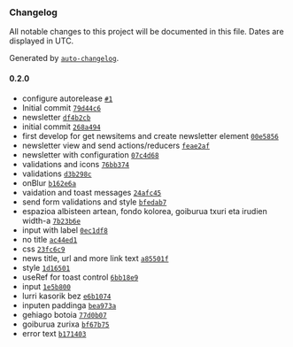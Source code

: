 ### Changelog

All notable changes to this project will be documented in this file. Dates are displayed in UTC.

Generated by [`auto-changelog`](https://github.com/CookPete/auto-changelog).

#### 0.2.0

- configure autorelease [`#1`](https://github.com/codesyntax/volto-newsletter/pull/1)
- Initial commit [`79d44c6`](https://github.com/codesyntax/volto-newsletter/commit/79d44c6045c04e65134366abb01153adc940aaa4)
- newsletter [`df4b2cb`](https://github.com/codesyntax/volto-newsletter/commit/df4b2cbdbe01fd9b0a8f5a57480154639eb24a48)
- initial commit [`268a494`](https://github.com/codesyntax/volto-newsletter/commit/268a4943729dd187b7f5380a1616e7fb55e42e0a)
- first develop for get newsitems and create newsletter element [`00e5856`](https://github.com/codesyntax/volto-newsletter/commit/00e58560a614478d9eba235b81e0d3fdaece9910)
- newsletter view and send actions/reducers [`feae2af`](https://github.com/codesyntax/volto-newsletter/commit/feae2af6ee51a752b446ccc8328e48cc78032373)
- newsletter with configuration [`07c4d68`](https://github.com/codesyntax/volto-newsletter/commit/07c4d688085634889e79767151bb704661d57529)
- validations and icons [`76bb374`](https://github.com/codesyntax/volto-newsletter/commit/76bb37417f96fcda136112572ee4754363e08625)
- validations [`d3b298c`](https://github.com/codesyntax/volto-newsletter/commit/d3b298c7bbaf504594b93b805ca04a8add7600db)
- onBlur [`b162e6a`](https://github.com/codesyntax/volto-newsletter/commit/b162e6aef2d465e3dff3a9f0b222ecbf7469bf20)
- vaidation and toast messages [`24afc45`](https://github.com/codesyntax/volto-newsletter/commit/24afc459e2c7c09ce3bfee160659aeb9aa062558)
- send form validations and style [`bfedab7`](https://github.com/codesyntax/volto-newsletter/commit/bfedab7952224cd87995f82febf4bfb3a0911fd4)
- espazioa albisteen artean, fondo kolorea, goiburua txuri eta irudien width-a [`7b23b6e`](https://github.com/codesyntax/volto-newsletter/commit/7b23b6e5dd3d7edb39bf0b7daf237b6d1a9c9b18)
- input with label [`0ec1df8`](https://github.com/codesyntax/volto-newsletter/commit/0ec1df85c2cf288a766b7eca7cccd2641c16be2c)
- no title [`ac44ed1`](https://github.com/codesyntax/volto-newsletter/commit/ac44ed1e7570cfe05a5443cc60139d145fd659d4)
- css [`23fc6c9`](https://github.com/codesyntax/volto-newsletter/commit/23fc6c9197fc758c572abbc703a17ce3a998e822)
- news title, url and more link text [`a85501f`](https://github.com/codesyntax/volto-newsletter/commit/a85501fcdcf811826199d3b994d638d4f0f1a682)
- style [`1d16501`](https://github.com/codesyntax/volto-newsletter/commit/1d16501cf101d871456d419cfd18aa1f013e54df)
- useRef for toast control [`6bb18e9`](https://github.com/codesyntax/volto-newsletter/commit/6bb18e9e30178e3b26bbd4f98d51a452a2a496e0)
- input [`1e5b800`](https://github.com/codesyntax/volto-newsletter/commit/1e5b800947d73b9b02bf25fcc34c7cb6311ee4fd)
- lurri kasorik bez [`e6b1074`](https://github.com/codesyntax/volto-newsletter/commit/e6b1074c60a86a513b9ba69704eb8a6bb43e6c12)
- inputen paddinga [`bea973a`](https://github.com/codesyntax/volto-newsletter/commit/bea973a26f9628e89555bb573d899f364c7b8f5f)
- gehiago botoia [`77d0b07`](https://github.com/codesyntax/volto-newsletter/commit/77d0b0783e599825c04bb06310fb385b38a57c85)
- goiburua zurixa [`bf67b75`](https://github.com/codesyntax/volto-newsletter/commit/bf67b759c89f8009fae0c6d028189032e66abad8)
- error text [`b171403`](https://github.com/codesyntax/volto-newsletter/commit/b171403e7cbbaf634f47e961c13d6f99935c1252)
